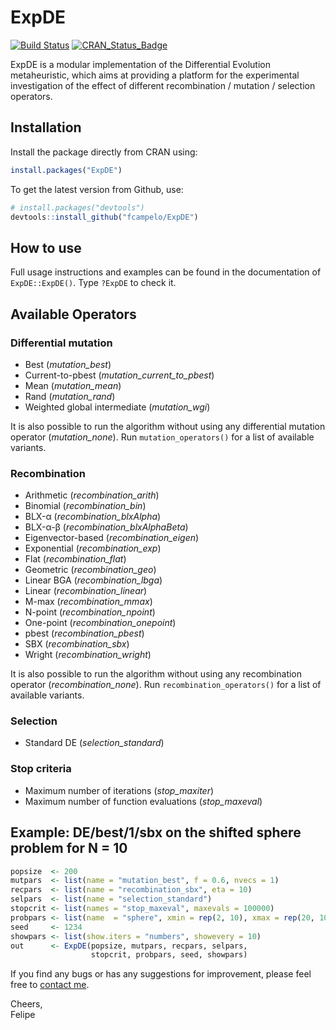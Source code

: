# ExpDE
[![Build Status](https://travis-ci.org/fcampelo/ExpDE.png?branch=master)](https://travis-ci.org/fcampelo/ExpDE) [![CRAN_Status_Badge](http://www.r-pkg.org/badges/version/ExpDE)](http://cran.r-project.org/package=ExpDE)

ExpDE is a modular implementation of the Differential Evolution metaheuristic, which aims at providing a platform for the experimental investigation of the effect of different recombination / mutation / selection operators.

## Installation

Install the package directly from CRAN using:
```R
install.packages("ExpDE")
```

To get the latest version from Github, use:

```R
# install.packages("devtools")
devtools::install_github("fcampelo/ExpDE")
```

## How to use

Full usage instructions and examples can be found in the documentation of `ExpDE::ExpDE()`. Type `?ExpDE` to check it.

## Available Operators

### Differential mutation
- Best (*mutation_best*)
- Current-to-pbest (*mutation_current_to_pbest*)
- Mean (*mutation_mean*)
- Rand (*mutation_rand*)
- Weighted global intermediate (*mutation_wgi*)

It is also possible to run the algorithm without using any differential mutation operator (*mutation_none*). Run `mutation_operators()` for a list of available 
variants.

### Recombination
- Arithmetic (*recombination_arith*)
- Binomial (*recombination_bin*)
- BLX-&alpha; (*recombination_blxAlpha*)
- BLX-&alpha;-&beta; (*recombination_blxAlphaBeta*)
- Eigenvector-based (*recombination_eigen*)
- Exponential (*recombination_exp*)
- Flat (*recombination_flat*)
- Geometric (*recombination_geo*)
- Linear BGA (*recombination_lbga*)
- Linear (*recombination_linear*)
- M-max (*recombination_mmax*)
- N-point (*recombination_npoint*)
- One-point (*recombination_onepoint*)
- pbest (*recombination_pbest*)
- SBX (*recombination_sbx*)
- Wright (*recombination_wright*)   

It is also possible to run the algorithm without using any recombination operator (*recombination_none*). Run `recombination_operators()` for a list of available 
variants.

### Selection
- Standard DE (*selection_standard*)


### Stop criteria
- Maximum number of iterations (*stop_maxiter*)
- Maximum number of function evaluations (*stop_maxeval*)

## Example: DE/best/1/sbx on the shifted sphere problem for N = 10
```R
popsize  <- 200
mutpars  <- list(name = "mutation_best", f = 0.6, nvecs = 1)
recpars  <- list(name = "recombination_sbx", eta = 10)
selpars  <- list(name = "selection_standard")
stopcrit <- list(names = "stop_maxeval", maxevals = 100000)
probpars <- list(name  = "sphere", xmin = rep(2, 10), xmax = rep(20, 10))
seed     <- 1234
showpars <- list(show.iters = "numbers", showevery = 10)
out      <- ExpDE(popsize, mutpars, recpars, selpars, 
                  stopcrit, probpars, seed, showpars)
```

If you find any bugs or has any suggestions for improvement, please feel free to [contact me](fcampelo@ufmg.br).

Cheers,  
Felipe
